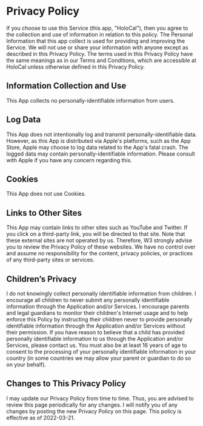 #  Privacy Policy

If you choose to use this Service (this app, "HoloCal"), then you agree to the collection and use of information in relation to this policy. The Personal Information that this app collect is used for providing and improving the Service. We will not use or share your information with anyone except as described in this Privacy Policy.
The terms used in this Privacy Policy have the same meanings as in our Terms and Conditions, which are accessible at HoloCal unless otherwise defined in this Privacy Policy.

## Information Collection and Use

This App collects no personally-identifiable information from users. 

## Log Data

This App does not intentionally log and transmit personally-identifiable data. However, as this App is distributed via Apple's platforms, such as the App Store, Apple may choose to log data related to the App's fatal crash. The logged data may contain personally-identifiable information. Please consult with Apple if you have any concern regarding this. 

## Cookies

This App does not use Cookies. 

## Links to Other Sites

This App may contain links to other sites such as YouTube and Twitter. If you click on a third-party link, you will be directed to that site. Note that these external sites are not operated by us. Therefore, W3 strongly advise you to review the Privacy Policy of these websites. We have no control over and assume no responsibility for the content, privacy policies, or practices of any third-party sites or services.

## Children’s Privacy

I do not knowingly collect personally identifiable information from children. I encourage all children to never submit any personally identifiable information through the Application and/or Services. I encourage parents and legal guardians to monitor their children's Internet usage and to help enforce this Policy by instructing their children never to provide personally identifiable information through the Application and/or Services without their permission. If you have reason to believe that a child has provided personally identifiable information to us through the Application and/or Services, please contact us. You must also be at least 16 years of age to consent to the processing of your personally identifiable information in your country (in some countries we may allow your parent or guardian to do so on your behalf).

## Changes to This Privacy Policy

I may update our Privacy Policy from time to time. Thus, you are advised to review this page periodically for any changes. I will notify you of any changes by posting the new Privacy Policy on this page.
This policy is effective as of 2022-03-21. 
